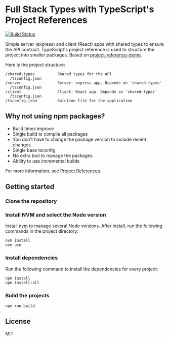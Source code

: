 # Full Stack Types with TypeScript's Project References

[![Build Status](https://travis-ci.org/flandrade/full-stack-types.svg?branch=master)](https://travis-ci.org/flandrade/full-stack-types)

Simple server (express) and client (React) apps with shared types to ensure the
API contract. TypeScript's project reference is used to structure the project
into smaller packages. Based on [project-reference-demo](https://github.com/RyanCavanaugh/project-references-demo).

Here is the project structure:

```
/shared-types          Shared types for the API
  /tsconfig.json
/server                Server: express app. Depends on 'shared-types'
  /tsconfig.json
/client                Client: React app. Depends on 'shared-types'
  /tsconfig.json
/tsconfig.json         Solution file for the application
```

## Why not using npm packages?

- Build times improve
- Single build to compile all packages
- You don't have to change the package version to include recent changes
- Single base tsconfig
- No extra tool to manage the packages
- Ability to use incremental builds

For more information, see [Project References](https://www.typescriptlang.org/docs/handbook/project-references.html).

## Getting started

### Clone the repository

### Install NVM and select the Node version

Install [nvm](https://github.com/creationix/nvm) to manage several Node versions.
After install, run the following commands in the project directory:

```
nvm install
nvm use
```

### Install dependencies

Run the following command to install the dependencies for every project:

```
npm install
npm install:all
```

### Build the projects

```
npm run build
```

## License
MIT
